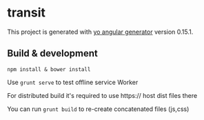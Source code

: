 # transit

This project is generated with [yo angular generator](https://github.com/yeoman/generator-angular)
version 0.15.1.

## Build & development

`npm install & bower install`

Use `grunt serve` to test offline service Worker

For distributed build it's required to use https:// host dist files there

You can run `grunt build` to re-create concatenated files (js,css)
